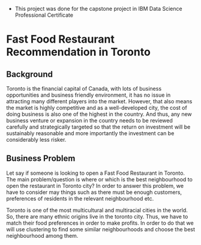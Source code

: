 - This project was done for the capstone project in IBM Data Science Professional Certificate

# Fast Food Restaurant Recommendation in Toronto
## Background
Toronto is the financial capital of Canada, with lots of business opportunities and business friendly environment, it has no issue in attracting many different players into the market. However, that also means the market is highly competitive and as a well-developed city, the cost of doing business is also one of the highest in the country. And thus, any new business venture or expansion in the country needs to be reviewed carefully and strategically targeted so that the return on investment will be sustainably reasonable and more importantly the investment can be considerably less risker.

## Business Problem 
Let say if someone is looking to open a Fast Food Restaurant in Toronto. The main problem/question is where or which is the best neighbourhood to open the restaurant in Toronto city? In order to answer this problem, we have to consider may things such as there must be enough customers, preferences of residents in the relevant neighbourhood etc.

Toronto is one of the most multicultural and multiracial cities in the world. So, there are many ethnic origins live in the toronto city. Thus, we have to match their food preferences in order to make profits. In order to do that we will use clustering to find some similar neighbourhoods and choose the best neighbourhood among them.
